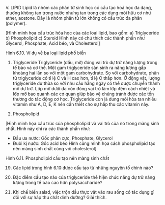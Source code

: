 V. LIPID
Lipid là nhóm các phân tử sinh học có cấu tạo hoá học đa dạng, thường không tan trong nước nhưng tan trong các dung môi hữu cơ như ether, acetone. Đây là nhóm phân tử lớn không có cấu trúc đa phân (polymer).

[Hình minh họa cấu trúc hóa học của các loại lipid, bao gồm:
a) Triglyceride
b) Phospholipid
c) Steroid
Hình này có chú thích các thành phần như Glycerol, Phosphate, Acid béo, và Cholesterol]

Hình 6.10. Ví dụ về ba loại lipid phổ biến

1. Triglyceride
Triglyceride (dầu, mỡ) đóng vai trò dự trữ năng lượng trong tế bào và cơ thể. Một gam triglyceride sản sinh ra năng lượng gấp khoảng hai lần so với một gam carbohydrate. So với carbohydrate, phân tử triglyceride có tỉ lệ C và H cao hơn, tỉ lệ O thấp hơn. Ở động vật, lượng triglyceride dư thừa so với nhu cầu hằng ngày có thể được chuyển thành mỡ dự trữ. Lớp mỡ dưới da còn đóng vai trò làm lớp đệm cách nhiệt và lớp mỡ bao quanh các cơ quan giúp bảo vệ chúng tránh được các tổn thương do tác động cơ học. Triglyceride còn là dung môi hòa tan nhiều vitamin như A, D, E, K nên cần thiết cho sự hấp thu các vitamin này.

2. Phospholipid

[Hình minh họa cấu trúc của phospholipid và vai trò của nó trong màng sinh chất. Hình này chỉ ra các thành phần như:
- Đầu ưa nước: Gốc phân cực, Phosphate, Glycerol
- Đuôi kị nước: Gốc acid béo
Hình cũng minh họa cách phospholipid tạo nên màng sinh chất cùng với cholesterol]

Hình 6.11. Phospholipid cấu tạo nên màng sinh chất

19. Các lipid trong hình 6.10 được cấu tạo từ những nguyên tố chính nào?

20. Đặc điểm cấu tạo nào của triglyceride thể hiện chức năng dự trữ năng lượng trong tế bào cao hơn polysaccharide?

5. Khi chế biến salad, việc trộn dầu thực vật vào rau sống có tác dụng gì đối với sự hấp thu chất dinh dưỡng? Giải thích.